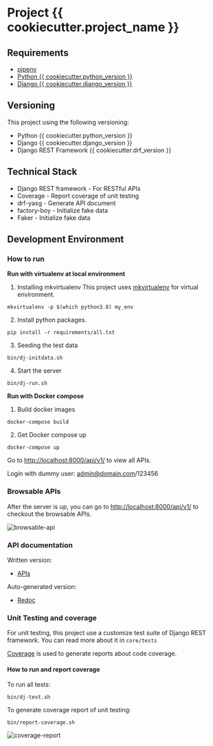 # Project {{ cookiecutter.project_name }}

## Requirements
  * [pipenv](https://github.com/pypa/pipenv)
  * [Python {{ cookiecutter.python_version }}](https://www.python.org/)
  * [Django {{ cookiecutter.django_version }}](https://www.djangoproject.com/)

## Versioning

This project using the following versioning:
  * Python {{ cookiecutter.python_version }}
  * Django {{ cookiecutter.django_version }}
  * Django REST Framework {{ cookiecutter.drf_version }}

## Technical Stack

  * Django REST framework - For RESTful APIs
  * Coverage - Report coverage of unit testing
  * drf-yasg - Generate API document
  * factory-boy - Initialize fake data
  * Faker - Initialize fake data

## Development Environment

### How to run

**Run with virtualenv at local environment**

1. Installing mkvirtualenv
This project uses [mkvirtualenv](https://virtualenvwrapper.readthedocs.io/en/latest/command_ref.html) for virtual environment.

```
mkvirtualenv -p $(which python3.8) my_env
```

2. Install python packages.

```
pip install -r requirements/all.txt
```

3. Seeding the test data

```
bin/dj-initdata.sh
```

4. Start the server

```
bin/dj-run.sh
```

**Run with Docker compose**

1. Build docker images
```
docker-compose build
```

2. Get Docker compose up

```
docker-compose up
```

Go to [http://localhost:8000/api/v1/](http://localhost:8000/api/v1/) to view all APIs.

Login with dummy user: admin@domain.com/123456

### Browsable APIs

After the server is up, you can go to [http://localhost:8000/api/v1/](http://localhost:8000/api/v1/) to checkout the browsable APIs.

![browsable-api](https://www.evernote.com/l/AQERwsctD-tKlY6Y9m9lCSXgeKdmPicctvwB/image.png)

### API documentation
Written version:
* [APIs](doc/apis/index.md)

Auto-generated version:
* [Redoc](http://localhost:8000/redoc/)

### Unit Testing and coverage

For unit testing, this project use a customize test suite of Django REST framework. You can read more about it in `core/tests`

[Coverage](https://coverage.readthedocs.io/en/v4.5.x/) is used to generate reports about code coverage.

#### How to run and report coverage

To run all tests:

```
bin/dj-test.sh
```

To generate coverage report of unit testing:

```
bin/report-coverage.sh
```

![coverage-report](https://www.evernote.com/l/AQFaPKhM54BIA7V7LGSRBz3p7owu256MLrQB/image.png)
